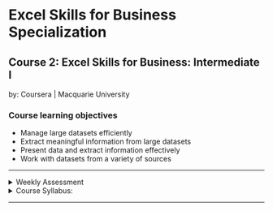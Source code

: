# Excel Skills for Business Specialization

## Course 2: Excel Skills for Business: Intermediate I<br>
by: Coursera | Macquarie University<br>

### Course learning objectives
* Manage large datasets efficiently
* Extract meaningful information from large datasets
* Present data and extract information effectively
* Work with datasets from a variety of sources

<hr>
<details>
<summary>Weekly Assessment</summary>
  <br>
  <li><a href="https://1drv.ms/x/s!AjU6_8hHCMjkg1VkovoloCPplsxX?e=Y72K0e">Week 1.1</a></li>
  <li><a href="https://1drv.ms/x/s!AjU6_8hHCMjkg1Ny8vdBjASm-vqP?e=R2dgQ6">Week 1.2</a></li>
  <li><a href="https://1drv.ms/x/s!AjU6_8hHCMjkg1esdmoHKPU70VWA?e=6Zikr6">Week 2</a></li>
  <li><a href="https://1drv.ms/x/s!AjU6_8hHCMjkg1bdK7FopRrSViP7?e=poWg2e">Week 3</a></li>
  <li><a href="https://1drv.ms/x/s!AjU6_8hHCMjkg1g3TsYE_bbrOlSI?e=wbBQH1">Week 4</a></li>
  <li><a href="https://1drv.ms/x/s!AjU6_8hHCMjkg1KeWLCP_7YyJtAH?e=nNLgzM">Week 5</a></li>
  <li><a href="https://1drv.ms/x/s!AjU6_8hHCMjkg1QPqFucxPP6KXZ4?e=lLDffb">Week 6</a></li>
</details>

<details>
<summary>Course Syllabus:</summary>
<br>
<table border="1">
    <tr>
        <th>Week</th>
        <th>Syllabus</th>
        <th>Details</th>
    </tr>
    <tr>
        <td>1</td>
        <td>Working with multiple worksheets and workbooks</td>
        <td><li>Compare the different methods of combining data from multiple sources</li> <li>Use a variety of techniques to perform calculations across workbooks/worksheets</li> <li>Manage datasets across multiple workbooks/worksheets</li></td>
    </tr>
    <tr>
        <td>2</td>
        <td>Text & Date functions</td>
      <td><li>Explain the use of Date and Text functions in Excel</li> <li>Understand how to work with Nested functions</li> <li>Use Date functions to extract additional business intelligence</li> <li>Use Text functions to combine or split strings</li></td>
    </tr>
    <tr>
        <td>3</td>
        <td>Named Ranges</td>
        <td><li>Describe the use of Named Ranges</li> <li>Use different methods to create Named Ranges</li> <li>Enhance calculations through the use of Named Ranges</li></td>
    </tr>
    <tr>
        <td>4</td>
        <td>Summarising data</td>
        <td><li>Explain the syntax of more advanced formulas</li> <li>Use functions to extract summary information from data</li> <li>Generate graphical representations of data</li></td>
    </tr>
    <tr>
        <td>5</td>
        <td>Tables</td>
        <td><li>Create and modify Tables in Excel</li> <li>Apply formatting, sorting and filtering to Tables</li> <li>Add data to Tables</li> <li>Explain terminology specific to Tables in Excel</li></td>
    </tr>
    <tr>
        <td>6</td>
        <td>Pivot Tables, Charts, and Slicers</td>
        <td><li>Create Pivot Tables, Pivot Charts, and Slicers</li> <li>Use Pivot Tables to extract meaning from datasets</li> <li>Create visual dashboards with slicers and Pivot Charts</li> <li>Use Slicers to filter information from multiple sources</li></td>
    </tr>
</table>
</details>
<hr>
